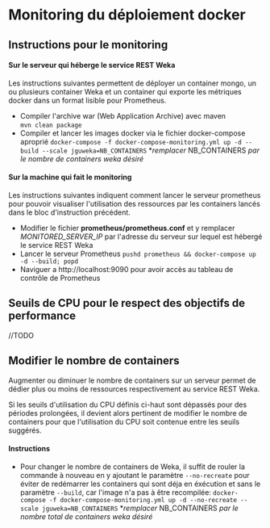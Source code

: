 # Monitoring du déploiement docker

## Instructions pour le monitoring

#### Sur le serveur qui héberge le service REST Weka

Les instructions suivantes permettent de déployer un container mongo, un ou plusieurs container Weka et un container qui exporte les métriques docker dans un format lisible pour Prometheus. 

* Compiler l'archive war (Web Application Archive) avec maven   
  `mvn clean package`
* Compiler et lancer les images docker via le fichier docker-compose aproprié
  `docker-compose -f docker-compose-monitoring.yml up -d --build --scale jguweka=NB_CONTAINERS`
  *_remplacer_ NB_CONTAINERS _par le nombre de containers weka désiré_

#### Sur la machine qui fait le monitoring

Les instructions suivantes indiquent comment lancer le serveur prometheus pour pouvoir visualiser l'utilisation des ressources par les containers lancés dans le bloc d'instruction précédent.

* Modifier le fichier __prometheus/prometheus.conf__ et y remplacer _MONITORED_SERVER_IP_ par l'adresse du serveur sur lequel est hébergé le service REST Weka 
* Lancer le serveur Prometheus
  `pushd prometheus && docker-compose up -d --build; popd`
* Naviguer a http://localhost:9090 pour avoir accès au tableau de contrôle de Prometheus

## Seuils de CPU pour le respect des objectifs de performance

//TODO

## Modifier le nombre de containers

Augmenter ou diminuer le nombre de containers sur un serveur permet de dédier plus ou moins de ressources respectivement au service REST Weka.

Si les seuils d'utilisation du CPU définis ci-haut sont dépassés pour des périodes prolongées, il devient alors pertinent de modifier le nombre de containers pour que l'utilisation du CPU soit contenue entre les seuils suggérés.

#### Instructions

* Pour changer le nombre de containers de Weka, il suffit de rouler la commande à nouveau en y ajoutant le paramètre `--no-recreate` pour éviter de redémarrer les containers qui sont déja en éxécution et sans le paramètre `--build`, car l'image n'a pas à être recompilée:
`docker-compose -f docker-compose-monitoring.yml up -d --no-recreate --scale jguweka=NB_CONTAINERS`
  *_remplacer_ NB_CONTAINERS _par le nombre total de containers weka désiré_
